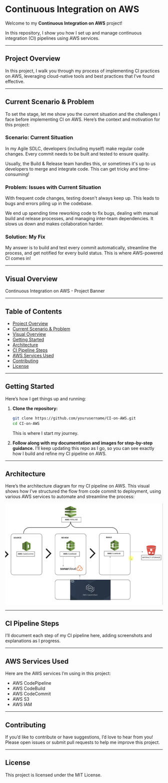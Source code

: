 # Continuous Integration on AWS

Welcome to my **Continuous Integration on AWS** project!

In this repository, I show you how I set up and manage continuous integration (CI) pipelines using AWS services.

---

## Project Overview

In this project, I walk you through my process of implementing CI practices on AWS, leveraging cloud-native tools and best practices that I’ve found effective.

---

## Current Scenario & Problem

To set the stage, let me show you the current situation and the challenges I face before implementing CI on AWS. Here’s the context and motivation for this project:

### Scenario: Current Situation

In my Agile SDLC, developers (including myself) make regular code changes. Every commit needs to be built and tested to ensure quality.

Usually, the Build & Release team handles this, or sometimes it's up to us developers to merge and integrate code. This can get tricky and time-consuming!

### Problem: Issues with Current Situation

With frequent code changes, testing doesn't always keep up. This leads to bugs and errors piling up in the codebase.

We end up spending time reworking code to fix bugs, dealing with manual build and release processes, and managing inter-team dependencies. It slows us down and makes collaboration harder.

### Solution: My Fix

My answer is to build and test every commit automatically, streamline the process, and get notified for every build status. This is where AWS-powered CI comes in!

---

## Visual Overview

Continuous Integration on AWS - Project Banner

---

## Table of Contents

- [Project Overview](#project-overview)
- [Current Scenario & Problem](#current-scenario--problem)
- [Visual Overview](#visual-overview)
- [Getting Started](#getting-started)
- [Architecture](#architecture)
- [CI Pipeline Steps](#ci-pipeline-steps)
- [AWS Services Used](#aws-services-used)
- [Contributing](#contributing)
- [License](#license)

---

## Getting Started

Here’s how I get things up and running:

1. **Clone the repository:**
   ```bash
   git clone https://github.com/yourusername/CI-on-AWS.git
   cd CI-on-AWS
   ```
   This is where I start my journey.

2. **Follow along with my documentation and images for step-by-step guidance.**
   I’ll keep updating this repo as I go, so you can see exactly how I build and refine my CI pipeline on AWS.

---

## Architecture

Here’s the architecture diagram for my CI pipeline on AWS. This visual shows how I’ve structured the flow from code commit to deployment, using various AWS services to automate and streamline the process:

![CI Pipeline Architecture](Diagrams/architecture.png)

---

## CI Pipeline Steps

I’ll document each step of my CI pipeline here, adding screenshots and explanations as I progress.

---

## AWS Services Used

Here are the AWS services I’m using in this project:

- AWS CodePipeline
- AWS CodeBuild
- AWS CodeCommit
- AWS S3
- AWS IAM
<!-- I’ll add more as needed -->

---

## Contributing

If you’d like to contribute or have suggestions, I’d love to hear from you! Please open issues or submit pull requests to help me improve this project.

---

## License

This project is licensed under the MIT License. 
